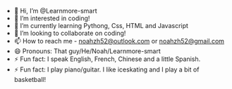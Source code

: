 - 👋 Hi, I’m @Learnmore-smart
- 👀 I’m interested in coding!
- 🌱 I’m currently learning Pythong, Css, HTML and Javascript
- 💞️ I’m looking to collaborate on coding!
- 📫 How to reach me - noahzh52@outlook.com or noahzh52@gmail.com
- 😄 Pronouns: That guy/He/Noah/Learnmore-smart
- ⚡ Fun fact: I speak English, French, Chinese and a little Spanish.
- ⚡ Fun fact: I play piano/guitar. I like iceskating and I play a bit of basketball!

<!---
Learnmore-smart/Learnmore-smart is a ✨ special ✨ repository because its `README.md` (this file) appears on your GitHub profile.
You can click the Preview link to take a look at your changes.
--->

